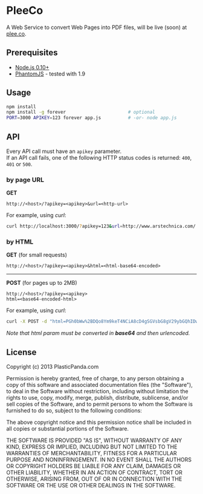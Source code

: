 PleeCo
=======

A Web Service to convert Web Pages into PDF files, will be live (soon) at [plee.co](http://plee.co).


## Prerequisites

* [Node.js 0.10+](http://nodejs.org)
* [PhantomJS](http://phantomjs.org/) - tested with 1.9


## Usage

```bash
npm install
npm install -g forever                       # optional
PORT=3000 APIKEY=123 forever app.js          # -or- node app.js
```


## API

Every API call must have an ```apikey``` parameter.<br />
If an API call fails, one of the following HTTP status codes is returned: ```400```, ```401``` or ```500```.


### by page URL


**GET**

    http://<host>/?apikey=<apikey>&url=<http-url>

For example, using *curl*:

```bash
curl http://localhost:3000/?apikey=123&url=http://www.arstechnica.com/
```


### by HTML

**GET** (for small requests)

    http://<host>/?apikey=<apikey>&html=<html-base64-encoded>

---

**POST** (for pages up to 2MB)

    http://<host>/?apikey=<apikey>
    html=<base64-encoded-html>


For example, using *curl*:

```bash
curl -X POST -d "html=PGh0bWw%2BDQo8Ym9keT4NCiA8cD4gSGVsbG8gV29ybGQhIDwvcD4NCjwvYm9keT4NCjwvaHRtbD4%3D" -H "Content-type: application/x-www-form-urlencoded" http://localhost:3000/?apikey=123
```

*Note that html param must be converted in **base64** and then urlencoded.*




## License ##

Copyright (c) 2013 PlasticPanda.com

Permission is hereby granted, free of charge, to any person obtaining a copy
of this software and associated documentation files (the "Software"), to deal
in the Software without restriction, including without limitation the rights
to use, copy, modify, merge, publish, distribute, sublicense, and/or sell
copies of the Software, and to permit persons to whom the Software is
furnished to do so, subject to the following conditions:

The above copyright notice and this permission notice shall be included in all
copies or substantial portions of the Software.

THE SOFTWARE IS PROVIDED "AS IS", WITHOUT WARRANTY OF ANY KIND, EXPRESS OR
IMPLIED, INCLUDING BUT NOT LIMITED TO THE WARRANTIES OF MERCHANTABILITY,
FITNESS FOR A PARTICULAR PURPOSE AND NONINFRINGEMENT. IN NO EVENT SHALL THE
AUTHORS OR COPYRIGHT HOLDERS BE LIABLE FOR ANY CLAIM, DAMAGES OR OTHER
LIABILITY, WHETHER IN AN ACTION OF CONTRACT, TORT OR OTHERWISE, ARISING FROM,
OUT OF OR IN CONNECTION WITH THE SOFTWARE OR THE USE OR OTHER DEALINGS IN THE
SOFTWARE.
